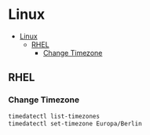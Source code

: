 # Linux
<!--ts-->
   * [Linux](#linux)
      * [RHEL](#rhel)
         * [Change Timezone](#change-timezone)

<!-- Added by: morelly_t1, at: Tue 22 Dec 2020 02:45:52 PM CET -->

<!--te-->

## RHEL
### Change Timezone
```bash
timedatectl list-timezones
timedatectl set-timezone Europa/Berlin
```
